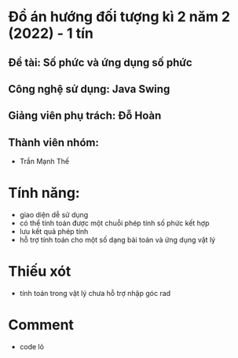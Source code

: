 # Đồ án hướng đối tượng kì 2 năm 2 (2022) - 1 tín
## Đề tài: Số phức và ứng dụng số phức
## Công nghệ sử dụng: Java Swing
## Giảng viên phụ trách: Đỗ Hoàn
## Thành viên nhóm: 
 - Trần Mạnh Thế
# Tính năng:
- giao diện dễ sử dụng
- có thể tính toán được một chuỗi phép tính số phức kết hợp
- lưu kết quả phép tính
- hỗ trợ tính toán cho một số dạng bài toán và ứng dụng vật lý
# Thiếu xót 
- tính toán trong vật lý chưa hỗ trợ nhập góc rad
# Comment
- code lỏ

  
